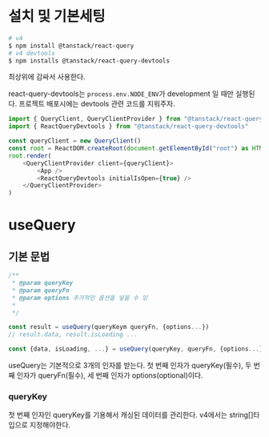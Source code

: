 # 설치 및 기본세팅

```sh
# v4
$ npm install @tanstack/react-query
# v4 devtools
$ npm installs @tanstack/react-query-devtools
```

최상위에 감싸서 사용한다.

react-query-devtools는 `process.env.NODE_ENV`가 development 일 때만 실행된다. 프로젝트 배포시에는 devtools 관련 코드를 지워주자.

```js
import { QueryClient, QueryClientProvider } from "@tanstack/react-query"
import { ReactQueryDevtools } from "@tanstack/react-query-devtools"

const queryClient = new QueryClient()
const root = ReactDOM.createRoot(document.getElementById("root") as HTMLElement)
root.render(
    <QueryClientProvider client={queryClient}>
        <App />
        <ReactQueryDevtools initialIsOpen={true} />
    </QueryClientProvider>
)
```

# useQuery

## 기본 문법

```js
/**
 * @param queryKey
 * @param queryFn
 * @param options 추가적인 옵션을 넣을 수 있
 *
 */

const result = useQuery(queryKeym queryFn, {options...})
// result.data, result.isLoading ...

const {data, isLoading, ...} = useQuery(queryKey, queryFn, {options...})
```

useQuery는 기본적으로 3개의 인자를 받는다.
첫 번째 인자가 queryKey(필수), 두 번째 인자가 queryFn(필수), 세 번째 인자가 options(optional)이다.

### queryKey

첫 번째 인자인 queryKey를 기용해서 캐싱된 데이터를 관리한다.
v4에서는 string[]타입으로 지정해야한다.
